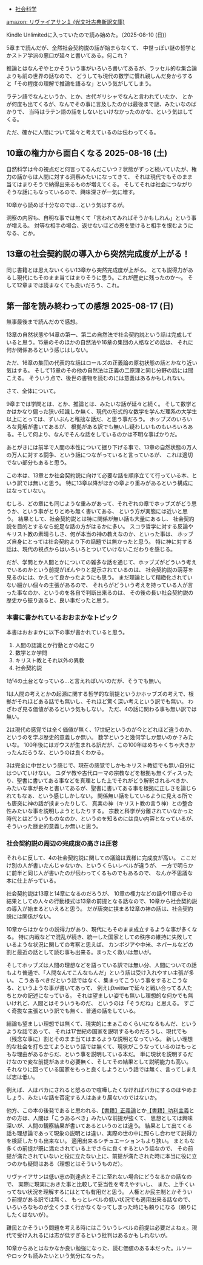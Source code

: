 - [社会科学](%E7%A4%BE%E4%BC%9A%E7%A7%91%E5%AD%A6)

[amazon: リヴァイアサン１ (光文社古典新訳文庫)](https://amzn.to/3USw7DD)

Kindle Unlimitedに入っていたので読み始めた。（2025-08-10 (日)）

5章まで読んだが、全然社会契約説の話が始まらなくて、
中世っぽい謎の哲学とかストア学派の悪口が延々と書いてある。何これ？

推論とはなんぞやとかそういう事がいろいろ書いてあるが、ラッセル的な集合論よりも前の世界の話なので、
どうしても現代の数学に慣れ親しんだ身からすると「その程度の理解で推論を語るな」という気がしてしまう。

ラテン語でなんというか、とか、古代ギリシャでなんと言われていたか、
とかが何度も出てくるが、なんでその事に言及したのかは最後まで謎、みたいなのばかりで、
当時はラテン語の話をしないといけなかったのかな、という気はしてくる。

ただ、確かに人間について延々と考えているのは伝わってくる。

## 10章の権力から面白くなる 2025-08-16 (土)

自然科学は今の視点だと何言ってるんだこいつ？状態がずっと続いていたが、権力の話からは人間に対する洞察みたいになってきて、
それは現代でもそのまま当てはまりそうで納得出来るものが増えてくる。
そしてそれは社会につながりそうな話にもなっているので、興味深さが一気に増す。

10章から読めば十分なのでは…という気はするが。

洞察の内容も、自明な事では無くて「言われてみればそうかもしれん」という事が増える。
対等な相手の場合、返せないほどの恩を受けると相手を恨むようになる、とか。

## 13章の社会契約説の導入から突然完成度が上がる！

同じ書籍とは思えないくらい13章から突然完成度が上がる。
とても説得力があるし現代にもそのまま当てはまりそうに思う。これが歴史に残ったのか〜。
そして12章までは読まなくても良いだろう、これ。

## 第一部を読み終わっての感想 2025-08-17 (日)

無事最後まで読んだので感想。

13章の自然状態や14章の第一、第二の自然法で社会契約説という話は完成していると思う。15章のそのほかの自然法や16章の集団の人格などの話は、
それに何か関係あるという感じはしない。

ただ、16章の集団の代表的な話はロールズの正義論の原初状態の話とかなり近い気はする。
そして15章のその他の自然法は正義の二原理と同じ分野の話には聞こえる。
そういう点で、後世の書物を読むのには意義はあるかもしれない。

さて、全体について。

9章までは学問とは、とか、推論とは、みたいな話が延々と続く。
そして数学とかはかなり偏った狭い知識しか無く、現代の形式的な数学を学んだ理系の大学生以上にとっては、ずいぶんと稚拙な話だ、と思う事だろう。
ホッブズのいろいろな見解が書いてあるが、
根拠がある訳でも無いし疑わしいものもいろいろある。そして何より、なんでそんな話をしているのかは不明な事ばかりだ。

あとがきには前半で人間の本性について掘り下げる事で、13章の自然状態の万人の万人に対する闘争、という話につながっていると言っているが、
これは適切でない部分もあると思う。

この本は、13章とか社会契約説に向けて必要な話を順序立てて行っている本、という訳では無いと思う。
特に13章以降がほかの章より重みがあるという構成にはなっていない。

むしろ、どの章にも同じような重みがあって、それぞれの章でホッブズがどう思うか、という事がとりとめも無く書いてある、
という方が実態には近いと思う。
結果として、社会契約説とは特に関係が無い話も大量にあるし、
社会契約説を目的とするなら蛇足な話の方がはるかに多い。
スコラ哲学に対する反論やキリスト教の素晴らしさ、何が本当の神の教えなのか、といった事は、
ホッブズ自身にとっては社会契約より下の話題では無かったと思う。
特に神に対する話は、現代の視点からはいろいろとついていけないこだわりを感じる。

だが、学問とか人間とかについての雑多な話を通じて、ホッブズがどういう考えでいるのかという前提がぼんやりと提示されているのは、
社会契約説の萌芽を見るのには、かえって良かったようにも思う。
まだ理論として精緻化されていない細かい個々の主張があるので、
それらがどういう考えを持っている人が言った事なのか、というのを各自で判断出来るのは、
その後の長い社会契約説の歴史から振り返ると、良い事だったと思う。

### 本書に書かれているおおまかなトピック

本書はおおまかに以下の事が書かれていると思う。

1. 人間の認識とか行動とかの起こり
2. 数学とか学問
3. キリスト教とそれ以外の異教
4. 社会契約説

1が4の土台となっている…と言えればいいのだが、そうでも無い。

1は人間の考えとかの起源に関する哲学的な前提というかホッブズの考えで、根拠がそれほどある話でも無いし、それほど驚く深い考えという訳でも無い。
わざわざ見る価値があるという気もしない。
ただ、4の話に関わる事も無い訳では無い。

2は現代の感覚では全く価値が無く、17世紀というのが今とどれほど違うのか、というのを学ぶ歴史的意義しか無い。
数学というと幾何学しか無いのか？みたいな。
100年後にはガウスが生まれる訳だが、この100年はめちゃくちゃ大きかったんだろうな、というのは良くわかる。

3は完全に中世という感じで、現在の感覚でしかもキリスト教徒でも無い自分にはついていけない。
ユダヤ教や古代ローマの宗教などを根拠も無くディスったり、聖書に書いてある事などを真理とした上でそれがどう解釈されるべきか、
みたいな事が長々と書いてあるが、聖書に書いてある事を根拠に正しさを論じられてもなぁ、という感じしかしない。
関係無い話をしているように見える所でも唐突に神の話が挟まったりして、
真実の神（キリスト教の言う神）との整合性みたいな事を説明しようとしたりする。
宗教と科学が分離されていなかった時代とはどういうものなのか、というのを知るのには良い内容となっているが、
そういった歴史的意義しか無いと思う。

### 社会契約説の周辺の完成度の高さは圧巻

それらに反して、4の社会契約説に関しての議論は異様に完成度が高い。
ここだけ別の人が書いたんじゃないか、というくらいレベルが違うが、
一方で明らかに前半と同じ人が書いたのが伝わってくるものでもあるので、
なんか不思議な本に仕上がっている。

社会契約説は13章と14章になるのだろうが、
10章の権力などの話や11章のその結果としての人々の行動様式は13章の前提となる話なので、10章から社会契約説の導入が始まるといえると思う。
だが唐突に挟まる12章の神の話は、社会契約説には関係がない。

10章からはかなりの説得力があり、現代にもそのまま成立するような事が多くなる。
特に内戦などで混乱が続き、統一した国家としての秩序の維持に失敗しているような状況に関しての考察と思えば、
カンボジアや中米、ネパールなどの割と最近の話として読む事も出来る。まったく救いは無いが。

そしてホッブズは人間の理想などを語っている訳では無い分、人間についての話もより普通で、「人間なんてこんなもんだ」という話は受け入れやすい主張が多い。
こうあるべきだという話ではなく、集まってこういう事をするとこうなる、というような事が書いてあって、
例えばtwitterで延々と戦い合ってる人たちとかの記述になっている。
それは望ましい姿でも無いし理想的な何かでも無いけれど、人間とはそういうものだ、
というのは「そうだね」と思える。
すごく奇抜な主張という訳でも無く、普通の話をしている。

結論も望ましい理想では無くて、現実的にまぁこのくらいになるもんだ、というような話であって、
それは17世紀の国家を説明するものだろうし、現代でも（残念な事に）割とそのまま当てはまるような説明となっている。
新しい理想的な社会を打ち立てようという話では無くて、現状がこうなっているのはもっともな理由があるからだ、という事を説明している本だ。
単に現状を説明するだけなので変な前提があまり必要無く、そしてその結果として説明能力も高い。
それなりに回っている国家をもっと良くしようという話では無く、言ってしまえば志は低い。

例えば、人はバカにされると怒るので喧嘩したくなければバカにするのはやめましょう、みたいな話を否定する人はあまり居ないのではないか。

他方、この本の後発であると思われる、[【書籍】正義論](%E3%80%90%E6%9B%B8%E7%B1%8D%E3%80%91%E6%AD%A3%E7%BE%A9%E8%AB%96)とか[【書籍】功利主義](%E3%80%90%E6%9B%B8%E7%B1%8D%E3%80%91%E5%8A%9F%E5%88%A9%E4%B8%BB%E7%BE%A9)とかの方は、人間は「こうあるべき」みたいな前提が強くて、
思想としては興味深いが、人間の観察結果が書いてあるというのとは違う。
結果として出てくる話も理想論であって現象の説明とは違い、実際の世の中に照らし合わせて説得力を検証したりも出来ない。
適用出来るシチュエーションもより狭い。
まともな多くの前提が既に満たされている上でさらに良くするという話なので、
その前提が満たされていないと役に立たない上に、前提が満たされた時に本当に役に立つのかも疑問はある（理想とはそういうものだ）。

リヴァイアサンは低い志の到達点とそこに至れない場合にどうなるかの話なので、
実際に現実におきた事と比較して妥当性を考えやすいし、
また、上手くいってない状況を理解するにはとても有用だと思う。
人権とか民主制とかそういう前提がある訳では無く、
もっとレベルの低い状況でも適用出来る話なので、
いろいろなものが全くうまく行かなくなってしまった時にも頼りになる（頼りにしたくはないが）。

難民とかそういう問題を考える時にはこういうレベルの前提は必要だよねぇ。現代で受け入れるには志が低すぎるという批判はあるかもしれないが。

10章からあとはなかなか良い勉強になった、読む価値のある本だった。ルソーやロックも読みたいという気分になった。